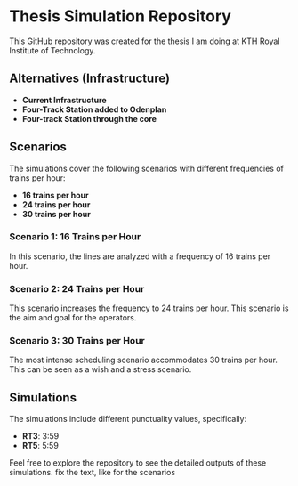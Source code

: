 # Thesis Simulation Repository

This GitHub repository was created for the thesis I am doing at KTH Royal Institute of Technology. 

## Alternatives (Infrastructure)
- **Current Infrastructure**
- **Four-Track Station added to Odenplan**
- **Four-track Station through the core**

## Scenarios

The simulations cover the following scenarios with different frequencies of trains per hour:
- **16 trains per hour**
- **24 trains per hour**
- **30 trains per hour**

### Scenario 1: 16 Trains per Hour
In this scenario, the lines are analyzed with a frequency of 16 trains per hour. 

### Scenario 2: 24 Trains per Hour
This scenario increases the frequency to 24 trains per hour. This scenario is the aim and goal for the operators.

### Scenario 3: 30 Trains per Hour
The most intense scheduling scenario accommodates 30 trains per hour. This can be seen as a wish and a stress scenario.

## Simulations
The simulations include different punctuality values, specifically:
- **RT3**: 3:59
- **RT5**: 5:59

Feel free to explore the repository to see the detailed outputs of these simulations. fix the text, like for the scenarios
